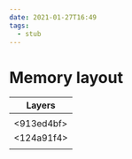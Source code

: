 ```yaml
---
date: 2021-01-27T16:49
tags: 
  - stub
---
```


# Memory layout

| Layers     |
|------------|
| <d8f9aa93> |
| <913ed4bf> |
| <124a91f4> |
| <b243e1eb> |
